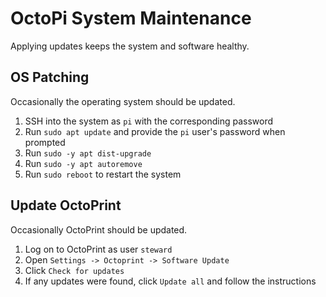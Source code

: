 # OctoPi System Maintenance

Applying updates keeps the system and software healthy.

## OS Patching

Occasionally the operating system should be updated.

1. SSH into the system as `pi` with the corresponding password
2. Run `sudo apt update` and provide the `pi` user's password when prompted
3. Run `sudo -y apt dist-upgrade`
4. Run `sudo -y apt autoremove`
5. Run `sudo reboot` to restart the system

## Update OctoPrint

Occasionally OctoPrint should be updated.

1. Log on to OctoPrint as user `steward`
2. Open `Settings -> Octoprint -> Software Update`
3. Click `Check for updates`
4. If any updates were found, click `Update all` and follow the instructions
